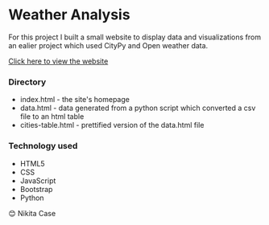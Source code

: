 # Weather Analysis 

For this project I built a small website to display data and visualizations from an ealier project which used CityPy and Open weather data.

[Click here to view the website](https://nikitacase.github.io/City-Weather-Analysis/)


### Directory 

* index.html - the site's homepage
* data.html - data generated from a python script which converted a csv file to an html table
* cities-table.html - prettified version of the data.html file


### Technology used

* HTML5
* CSS
* JavaScript
* Bootstrap 
* Python


😊 Nikita Case


